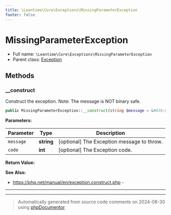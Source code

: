 ```yaml
---
title: \Leantime\Core\Exceptions\MissingParameterException
footer: false
---
```


# MissingParameterException





* Full name: `\Leantime\Core\Exceptions\MissingParameterException`
* Parent class: [Exception](../../../../classes.md)



## Methods

### __construct

Construct the exception. Note: The message is NOT binary safe.

```php
public MissingParameterException::__construct(string $message = &#039;&#039;, int $code = 422): mixed
```








**Parameters:**

| Parameter | Type | Description |
|-----------|------|-------------|
| `message` | **string** | [optional] The Exception message to throw. |
| `code` | **int** | [optional] The Exception code. |


**Return Value:**




**See Also:**

* https://php.net/manual/en/exception.construct.php - 

---


---
> Automatically generated from source code comments on 2024-08-30 using [phpDocumentor](http://www.phpdoc.org/)
